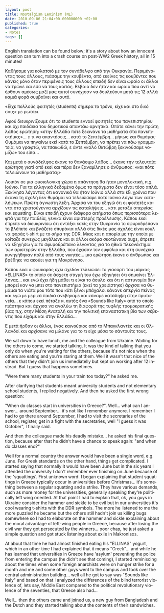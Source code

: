 ```yaml
---
layout: post
title: Nostalgism Leninism (NL)
date: 2010-09-06 21:04:00.000000000 +02:00
published: true
categories:
- Notes
tags: []
---
```

<div class="lang">

English translation can be found below; it's a story about how an innocent question can turn into a crash course on post-WW2 Greek history, all in 15 minutes!
</div>
<div lang="el">

Καθήσαμε για κολατσιό με τον συνάδελφο από την Ουκρανία. Περιμένοντας τους άλλους, πιάσαμε την κουβέντα, από εκείνες τις κουβέντες που κάνεις μόνο όταν περιμένεις τους άλλους επειδή δεν είναι ωραίο οι άλλοι να τρώνε και εσύ να τους κοιτάς. Βέβαια δεν ήταν και ωραίο που αντί να έρθουν αμέσως μαζί μας αυτοί συνέχισαν να δουλεύουν μετά τις 12 αλλά καμιά φορά συμβαίνει και αυτό.

«Είχε πολλούς φοιτητές (students) σήμερα το τρένο, είχε και στο δικό σου;» με ρωτάει.

Αφού διευκρινίζουμε ότι το students εννοεί φοιτητές του πανεπιστημίου και όχι παιδάκια του δημοτικού απαντάω αρνητικά. Οπότε κάνει την πρώτη λάθος ερώτηση:
«στην Ελλάδα πότε ξεκινάνε τα μαθήματα στα πανεπιστήμια;»... ε τι να απαντήσεις... κατά το Σεπτέμβρη... μήπως και θυμάμαι; Θυμάμαι να πηγαίνω εκεί κατά το Σεπτέμβρη, να πρέπει να πάω γραμματεία, να γραφτώ, να τσακωθώ, ε άντε «καλό Οκτώβρη ξεκινούσαμε νομίζω» του είπα...

Και μετά ο συνάδελφος έκανε το θανάσιμο λάθος... έκανε την τελευταία ερώτηση γιατί από εκεί και πέρα δεν ξαναμίλησε ο άνθρωπος: «και πότε τελειώνουν τα μαθήματα;»

Λοιπόν σε μια φυσιολογική χώρα η απάντηση θα ήταν μονολεκτική, π.χ. Ιούνιο. Για τα ελληνικά δεδομένα όμως τα πράγματα δεν είναι τόσο απλά. Ξεκίνησα λέγοντας ότι κανονικά θα ήταν Ιούνιο αλλά στα έξι χρόνια που έκανα τη σχολή δεν θυμάμαι να τελειώσαμε ποτέ Ιούνιο λόγω των καταλήψεων. Πρώτη άγνωστη λέξη. Άρχισα να του εξηγώ ότι οι φοιτητές κοντά στα χριστούγεννα αρχίζουν τις καταλήψεις... κάτι μεταξύ απεργίας και squatting. Είναι επειδή έχουν διάφορα αιτήματα όπως περισσότερα λεφτά για την παιδεία, γενικά είναι αριστερής προέλευσης. Κάπου εκεί έπρεπε να διευκρινίσω ότι εντάξει εσείς στην Ουκρανία το σφυροδρέπανο το βλέπετε και βγάζετε σπυράκια αλλά στις δικές μας σχολές είναι κουλ να φοράς t-shirt με το σήμα της DDR. Μιας και η απορία με την οποία με κοίταζε συνεχώς μεγάλωνε και οι άλλοι ακόμα σκοτώνανε bugs, έπρεπε να εξηγήσω για το σφυροδρέπανο λέγοντας για το ηθικό πλεονέκτημα των αριστερών στην Ελλάδα, που έχασαν τον εμφύλιο και στη συνέχεια κυνηγήθηκαν πολύ από τους νικητές... μια ερώτηση έκανε ο άνθρωπος και βρέθηκε να ακούει για τη Μακρόνησο.

Κάπου εκεί ο φουκαράς έχει σχεδόν τελειώσει το γιαούρτι του μάρκας «ELLINAS» το οποίο σε άσχετη στιγμή του έχω εξηγήσει ότι σημαίνει Έλληνας... και ενώ έχει ήδη μάθει τι είναι το άσυλο και ότι η αστυνομία δεν μπορεί καν να μπει στο πανεπιστήμιο (εκεί τα χρειάστηκε) άρχισα να θυμάμαι τα νιάτα μου τότε που κάτι ξένοι μπάχαλοι κάνανε απεργία πείνας και εγώ με μερικά παιδιά ανεβήκαμε και κάναμε κατάληψη στην πρυτανεία... ε κάπου εκεί πέταξε κι αυτός ένα «Sounds like Italy» από το οποίο πιάστηκα και άρχισα να αναλύω τη διαφορά της τυφλής τρομοκρατικής βίας π.χ. στην Μέση Ανατολή και την πολιτική επαναστατική βία των σέβεντις που είχαμε και στην Ελλάδα...

Ε μετά ήρθαν οι άλλοι, ένας καινούριος από το Μπαγκλαντές και οι Ολλανδοί και αρχίσανε να μιλάνε για το τι είχε μέσα το σάντουίτς τους.
</div>
<div lang="en">

We sat down to have lunch, me and the colleague from Ukraine. Waiting for the others to come, we started talking. It was the kind of talking that you only do when you're waiting for the others, because it's not nice when the others are eating and you're staring at them. Well it wasn't that nice of the others that they didn't join us immediatelly but kept on working after 12 instead. But I guess that happens sometimes.

"Were there many students in your train too today?" he asked me.

After clarifying that students meant university students and not elementary school students, I replied negatively. And then he asked the first wrong question:

"When do classes start in universities in Greece?". Well... what can I answer... around September... it's not like I remember anymore. I remember I had to go there around September, I had to visit the secretaries of the school, register, get in a fight with the secretaries, well "I guess it was October", I finally said.

And then the colleague made his deadly mistake... he asked his final question, because after that he didn't have a chance to speak again: "and when do classes end?"

Well for a normal country the answer would have been a single word, e.g. June. For Greek standards on the other hand, things get complicated. I started saying that normally it would have been June but in the six years I attended the university I don't remember ever finishing on June because of the 'squattings'. First unknown word. I began explaining that student squattings in Greece typically occur in universities before Christmas... it's something between a regular squatting and a strike. They have various demands, such as more money for the universities, generally speaking they're politically left wing oriented. At that point I had to explain that, ok, you guys in Ukraine consider the hammer and sickle to be evil but in our universities it's cool wearing t-shirts with the DDR symbols. The more he listened to me the more puzzled he became but the others still hadn't join us killing bugs somewhere so I had to elaborate on the hammer and sickle explaining about the moral advantage of left-wing people in Greece, because after losing the civil war they got persecuted by the winners... poor chap, he just asked a simple question and got stuck listening about exile in Makronisos.

At about that time he had almost finished eating his "ELLINAS" yogurt, which in an other time I had explained that it means "Greek"... and while he has learned that universities in Greece have 'asylum' preventing the police from entering the campus (he didn't see that coming), I started reminiscing about the times when some foreign anarchists were on hunger strike for a month and me and some other guys went to the campus and took over the central administration building... well all he got to say was "Sounds like Italy" and based on that I analyzed the differences of the blind terrorist violence of, lets say, Middle East compared to the political revolutionary violence of the seventies, that Greece also had...

Well... then the others came and joined us, a new guy from Bangladesh and the Dutch and they started talking about the contents of their sandwiches.
</div>
